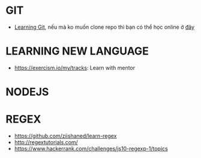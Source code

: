 # GIT
- [Learning Git](https://github.com/pcottle/learnGitBranching), nếu mà ko muốn clone repo thì bạn có thể học online ở [đây](https://learngitbranching.js.org/?NODEMO)

# LEARNING NEW LANGUAGE
- https://exercism.io/my/tracks: Learn with mentor

# NODEJS

# REGEX
- https://github.com/ziishaned/learn-regex
- http://regextutorials.com/
- https://www.hackerrank.com/challenges/js10-regexp-1/topics


